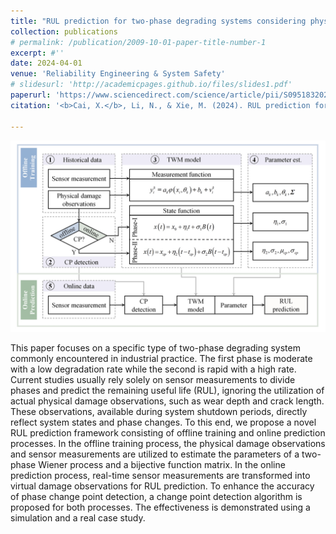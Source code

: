 ```yaml
---
title: "RUL prediction for two-phase degrading systems considering physical damage observations"
collection: publications
# permalink: /publication/2009-10-01-paper-title-number-1
excerpt: #''
date: 2024-04-01
venue: 'Reliability Engineering & System Safety'
# slidesurl: 'http://academicpages.github.io/files/slides1.pdf'
paperurl: 'https://www.sciencedirect.com/science/article/pii/S0951832024000012'
citation: '<b>Cai, X.</b>, Li, N., & Xie, M. (2024). RUL prediction for two-phase degrading systems considering physical damage observations. <i>Reliability Engineering & System Safety</i>, 244, 109926.'

---
```

<img src='/images/Pub/Pub-4.png' alt="">

This paper focuses on a specific type of two-phase degrading system commonly encountered in industrial practice. The first phase is moderate with a low degradation rate while the second is rapid with a high rate. Current studies usually rely solely on sensor measurements to divide phases and predict the remaining useful life (RUL), ignoring the utilization of actual physical damage observations, such as wear depth and crack length. These observations, available during system shutdown periods, directly reflect system states and phase changes. To this end, we propose a novel RUL prediction framework consisting of offline training and online prediction processes. In the offline training process, the physical damage observations and sensor measurements are utilized to estimate the parameters of a two-phase Wiener process and a bijective function matrix. In the online prediction process, real-time sensor measurements are transformed into virtual damage observations for RUL prediction. To enhance the accuracy of phase change point detection, a change point detection algorithm is proposed for both processes. The effectiveness is demonstrated using a simulation and a real case study.